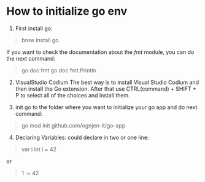 # How to initialize go env
1. First install go:
> brew install go

If you want to check the documentation about the *fmt* module, you can do the next command:
> go doc fmt
go doc fmt.Println

2. VisualStudio Codium
The best way is to install Visual Studio Codium and then install the Go extension.
After that use CTRL(command) + SHIFT + P to select all of the choices and install them.

3. init
go to the folder where you want to initialize your go app and do next command:
> go mod init github.com/ognjen-it/go-app

4. Declaring Variables:
could declare in two or one line:

>var i int
i = 42

or

> 1 := 42
